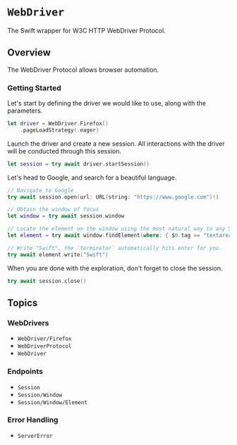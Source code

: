# ``WebDriver``

The Swift wrapper for W3C HTTP WebDriver Protocol. 

## Overview

The WebDriver Protocol allows browser automation.


### Getting Started

Let's start by defining the driver we would like to use, along with the parameters.

```swift
let driver = WebDriver.Firefox()
    .pageLoadStrategy(.eager)
```

Launch the driver and create a new session. All interactions with the driver will be conducted through this session.

```swift
let session = try await driver.startSession()
```

Let's head to Google, and search for a beautiful language.
```swift
// Navigate to Google
try await session.open(url: URL(string: "https://www.google.com")!)

// Obtain the window of focus
let window = try await session.window

// Locate the element on the window using the most natural way to any Swift developer.
let element = try await window.findElement(where: { $0.tag == "textarea" && $0.title == "Search" })

// Write "Swift", the `terminator` automatically hits enter for you.
try await element.write("Swift")
```

When you are done with the exploration, don't forget to close the session.
```swift
try await session.close()
```


## Topics

### WebDrivers

- ``WebDriver/Firefox``
- ``WebDriverProtocol``
- ``WebDriver``

### Endpoints

- ``Session``
- ``Session/Window``
- ``Session/Window/Element``

### Error Handling

- ``ServerError``

